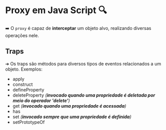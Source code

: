# Proxy em Java Script 🔍
➡️ O `proxy` é capaz de **interceptar** um objeto alvo, realizando diversas operações nele.  

## Traps
➔ Os traps são métodos para diversos tipos de eventos relacionados a um objeto. Exemplos:
* apply
* construct
* defineProperty
* deleteProperty *(**invocado quando uma propriedade é deletada por meio do operador 'delete'**)*
* get *(**invocado quando uma propriedade é acessada**)*
* has
* set *(**invocado sempre que uma propriedade é definida**)*
* setPrototypeOf
